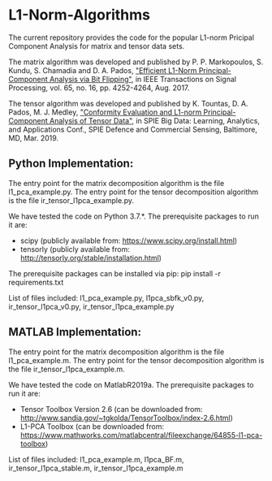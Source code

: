 # L1-Norm-Algorithms
The current repository provides the code for the popular L1-norm Pricipal Component Analysis for matrix and tensor data sets.

The matrix algorithm was developed and published by P. P. Markopoulos, S. Kundu, S. Chamadia and D. A. Pados, ["Efficient L1-Norm Principal-Component Analysis via Bit Flipping"](https://ieeexplore.ieee.org/document/7934025), in IEEE Transactions on Signal Processing, vol. 65, no. 16, pp. 4252-4264, Aug. 2017.

The tensor algorithm was developed and published by K. Tountas, D. A. Pados, M. J. Medley, ["Conformity Evaluation and L1-norm Principal-Component Analysis of Tensor Data"](https://ktountas.github.io/pdf/spie_2019.pdf), in SPIE Big Data: Learning, Analytics, and Applications Conf., SPIE Defence and Commercial Sensing, Baltimore, MD, Mar. 2019.

## Python Implementation:

The entry point for the matrix decomposition algorithm is the file l1_pca_example.py.
The entry point for the tensor decomposition algorithm is the file ir_tensor_l1pca_example.py.

We have tested the code on Python 3.7.*. The prerequisite packages to run it are: 
- scipy (publicly available from: https://www.scipy.org/install.html)
- tensorly (publicly available from: http://tensorly.org/stable/installation.html)

The prerequisite packages can be installed via pip: 
pip install -r requirements.txt

List of files included: l1_pca_example.py, l1pca_sbfk_v0.py, ir_tensor_l1pca_v0.py, ir_tensor_l1pca_example.py

## MATLAB Implementation:

The entry point for the matrix decomposition algorithm is the file l1_pca_example.m.
The entry point for the tensor decomposition algorithm is the file ir_tensor_l1pca_example.m.

We have tested the code on MatlabR2019a. The prerequisite packages to run it are:
- Tensor Toolbox Version 2.6 (can be downloaded from: http://www.sandia.gov/~tgkolda/TensorToolbox/index-2.6.html)
- L1-PCA Toolbox (can be downloaded from: https://www.mathworks.com/matlabcentral/fileexchange/64855-l1-pca-toolbox)

List of files included: l1_pca_example.m, l1pca_BF.m, ir_tensor_l1pca_stable.m, ir_tensor_l1pca_example.m
